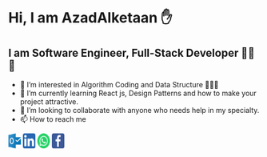    # Hi, I am AzadAlketaan ✋
   ## I am Software Engineer, Full-Stack Developer 💪💪💪
- 👀 I’m interested in Algorithm Coding and Data Structure 💙💙💙
- 🌱 I’m currently learning React js, Design Patterns and how to make your project attractive.
- 💞️ I’m looking to collaborate with anyone who needs help in my specialty.
- 📫 How to reach me 
<img src="outlook_icon.svg" width="25" height="30" src="azad-kh@outlook.com">
<img src="linkedin_icon.svg" width="25" height="30" src="https://www.linkedin.com/in/azadalketaan">
<img src="whatsapp_icon.svg" width="25" height="30" src="https://wa.me/963994274555">
<img src="facebook_icon.svg" width="25" height="30" src="https://www.facebook.com/azadalketaan">

<!---
AzadAlketaan/AzadAlketaan is a ✨ special ✨ repository because its `README.md` (this file) appears on your GitHub profile.
You can click the Preview link to take a look at your changes.
--->
